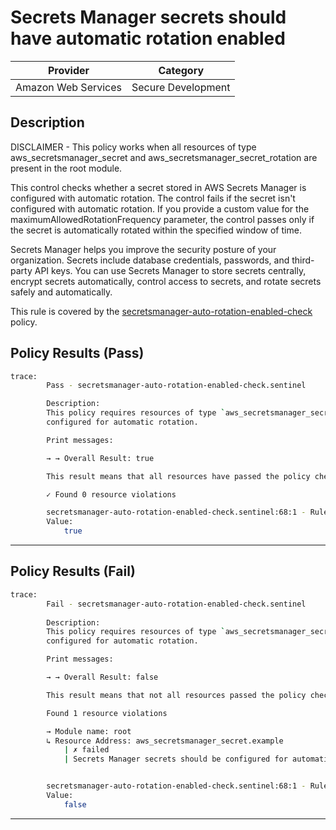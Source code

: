 # Secrets Manager secrets should have automatic rotation enabled

| Provider            |       Category       |
| ------------------- |  ------------------  |
| Amazon Web Services |  Secure Development  |

## Description

DISCLAIMER - This policy works when all resources of type aws_secretsmanager_secret and aws_secretsmanager_secret_rotation are present in the root module.

This control checks whether a secret stored in AWS Secrets Manager is configured with automatic rotation. The control fails if the secret isn't configured with automatic rotation. If you provide a custom value for the maximumAllowedRotationFrequency parameter, the control passes only if the secret is automatically rotated within the specified window of time.

Secrets Manager helps you improve the security posture of your organization. Secrets include database credentials, passwords, and third-party API keys. You can use Secrets Manager to store secrets centrally, encrypt secrets automatically, control access to secrets, and rotate secrets safely and automatically.

This rule is covered by the [secretsmanager-auto-rotation-enabled-check](https://github.com/hashicorp/policy-library-FSBP-Policy-Set-for-AWS-Terraform/blob/main/policies/secretsmanager/secretsmanager-auto-rotation-enabled-check.sentinel) policy.

## Policy Results (Pass)

```bash
trace:
        Pass - secretsmanager-auto-rotation-enabled-check.sentinel

        Description:
        This policy requires resources of type `aws_secretsmanager_secret` should be
        configured for automatic rotation.

        Print messages:

        → → Overall Result: true

        This result means that all resources have passed the policy check for the policy secretsmanager-auto-rotation-enabled-check.

        ✓ Found 0 resource violations

        secretsmanager-auto-rotation-enabled-check.sentinel:68:1 - Rule "main"
        Value:
            true
```

---

## Policy Results (Fail)

```bash
trace:
        Fail - secretsmanager-auto-rotation-enabled-check.sentinel
        
        Description:
        This policy requires resources of type `aws_secretsmanager_secret` should be
        configured for automatic rotation.

        Print messages:

        → → Overall Result: false

        This result means that not all resources passed the policy check and the protected behavior is not allowed for the policy secretsmanager-auto-rotation-enabled-check.

        Found 1 resource violations

        → Module name: root
        ↳ Resource Address: aws_secretsmanager_secret.example
            | ✗ failed
            | Secrets Manager secrets should be configured for automatic rotation. Refer to https://docs.aws.amazon.com/secretsmanager/latest/userguide/secretsmanager-1.html for more details.


        secretsmanager-auto-rotation-enabled-check.sentinel:68:1 - Rule "main"
        Value:
            false
```

---
